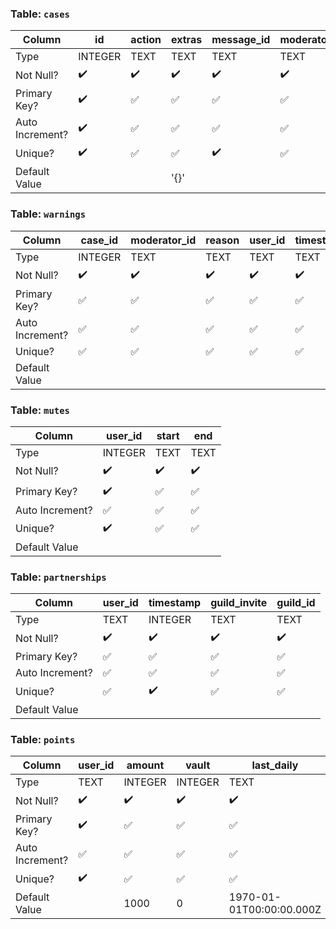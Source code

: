 ### Table: `cases`
| Column          | id                 | action             | extras             | message_id         | moderator_id       | reason             | screenshots        | user_ids           | timestamp          |
|-----------------|--------------------|--------------------|--------------------|--------------------|--------------------|--------------------|--------------------|--------------------|--------------------|
| Type            | INTEGER            | TEXT               | TEXT               | TEXT               | TEXT               | TEXT               | TEXT               | TEXT               | INTEGER            |
| Not Null?       | :heavy_check_mark: | :heavy_check_mark: | :heavy_check_mark: | :heavy_check_mark: | :heavy_check_mark: | :heavy_check_mark: | :heavy_check_mark: | :heavy_check_mark: | :heavy_check_mark: |
| Primary Key?    | :heavy_check_mark: | :white_check_mark: | :white_check_mark: | :white_check_mark: | :white_check_mark: | :white_check_mark: | :white_check_mark: | :white_check_mark: | :white_check_mark: |
| Auto Increment? | :heavy_check_mark: | :white_check_mark: | :white_check_mark: | :white_check_mark: | :white_check_mark: | :white_check_mark: | :white_check_mark: | :white_check_mark: | :white_check_mark: |
| Unique?         | :heavy_check_mark: | :white_check_mark: | :white_check_mark: | :heavy_check_mark: | :white_check_mark: | :white_check_mark: | :white_check_mark: | :white_check_mark: | :heavy_check_mark: |
| Default Value   |                    |                    | '{}'               |                    |                    |                    | '[]'               |                    |                    |


### Table: `warnings`
| Column          | case_id            | moderator_id       | reason             | user_id            | timestamp          |
|-----------------|--------------------|--------------------|--------------------|--------------------|--------------------|
| Type            | INTEGER            | TEXT               | TEXT               | TEXT               | TEXT               |
| Not Null?       | :heavy_check_mark: | :heavy_check_mark: | :heavy_check_mark: | :heavy_check_mark: | :heavy_check_mark: |
| Primary Key?    | :white_check_mark: | :white_check_mark: | :white_check_mark: | :white_check_mark: | :white_check_mark: |
| Auto Increment? | :white_check_mark: | :white_check_mark: | :white_check_mark: | :white_check_mark: | :white_check_mark: |
| Unique?         | :white_check_mark: | :white_check_mark: | :white_check_mark: | :white_check_mark: | :white_check_mark: |
| Default Value   |                    |                    |                    |                    |                    |


### Table: `mutes`
| Column          | user_id            | start              | end                |
|-----------------|--------------------|--------------------|--------------------|
| Type            | INTEGER            | TEXT               | TEXT               |
| Not Null?       | :heavy_check_mark: | :heavy_check_mark: | :heavy_check_mark: |
| Primary Key?    | :heavy_check_mark: | :white_check_mark: | :white_check_mark: |
| Auto Increment? | :white_check_mark: | :white_check_mark: | :white_check_mark: |
| Unique?         | :heavy_check_mark: | :white_check_mark: | :white_check_mark: |
| Default Value   |                    |                    |                    |

### Table: `partnerships`
| Column          | user_id            | timestamp          | guild_invite       | guild_id           |
|-----------------|--------------------|--------------------|--------------------|--------------------|
| Type            | TEXT               | INTEGER            | TEXT               | TEXT               |
| Not Null?       | :heavy_check_mark: | :heavy_check_mark: | :heavy_check_mark: | :heavy_check_mark: |
| Primary Key?    | :white_check_mark: | :white_check_mark: | :white_check_mark: | :white_check_mark: |
| Auto Increment? | :white_check_mark: | :white_check_mark: | :white_check_mark: | :white_check_mark: |
| Unique?         | :white_check_mark: | :heavy_check_mark: | :white_check_mark: | :white_check_mark: |
| Default Value   |                    |                    |                    |                    |

### Table: `points`
| Column          | user_id            | amount             | vault              | last_daily               |
|-----------------|--------------------|--------------------|--------------------|--------------------------|
| Type            | TEXT               | INTEGER            | INTEGER            | TEXT                     |
| Not Null?       | :heavy_check_mark: | :heavy_check_mark: | :heavy_check_mark: | :heavy_check_mark:       |
| Primary Key?    | :heavy_check_mark: | :white_check_mark: | :white_check_mark: | :white_check_mark:       |
| Auto Increment? | :white_check_mark: | :white_check_mark: | :white_check_mark: | :white_check_mark:       |
| Unique?         | :heavy_check_mark: | :white_check_mark: | :white_check_mark: | :white_check_mark:       |
| Default Value   |                    | 1000               | 0                  | 1970-01-01T00:00:00.000Z |